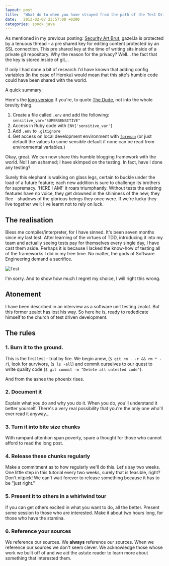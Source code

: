 ```yaml
---
layout: post
title:  "What do to when you have strayed from the path of the Test Driven Ninja"
date:   2013-02-07 23:57:00 +0200
categories: spock java 
---
```

As mentioned in my previous posting: [Security Art Brut](http://gazel.la/posts/3), gazel.la is protected by a tenuous thread - a pre shared key for editing content protected by an SSL connection. This pre shared key at the time of writing sits inside of a private git repository. Why the reason for the privacy? Well... the fact that the key is stored inside of git...

If only I had done a bit of research I'd have known that adding config variables (in the case of Heroku) would mean that this site's humble code could have been shared with the world.

<p class="lead">A quick summary: </p>

Here's the [long version](https://devcenter.heroku.com/articles/config-vars) if you're, to quote [The Dude](http://www.imdb.com/character/ch0003518/), not into the whole brevity thing.

1. Create a file called `.env` and add the following: `sensitive_var="SUPERSENSITIVE"`
2. Access in Ruby code with `ENV['sensitive_var']`
3. Add `.env` to `.gitignore`
4. Get access on local development environment with [`foreman`](https://github.com/ddollar/foreman) (or just default the values to some sensible default if none can be read from environmental variables.)


Okay, great. We can now share this humble blogging framework with the world. No! I am ashamed; I have skimped on the testing. In fact, have I done any testing?

Surely this elephant is walking on glass legs, certain to buckle under the load of a future feature; each new addition is sure to challenge its brothers for supremacy. 'HERE I AM!' it roars triumphantly. Without tests the existing features have no voice, they get drowned in the shininess of the new; they flee - shadows of the glorious beings they once were. If we're lucky they live together well; I've learnt not to rely on luck.

## The realisation

Bless me compiler/interpreter, for I have sinned. It's been seven months since my last test. After learning of the virtues of TDD, introducing it into my team and actually seeing tests pay for themselves every single day, I have cast them aside. Perhaps it is because I lacked the know-how of testing all of the frameworks I did in my free time. No matter, the gods of Software Engineering demand a sacrifice.

![Test](/img/yuno.jpg)

I'm sorry. And to show how much I regret my choice, I will right this wrong.

## Atonement

I have been described in an interview as a software unit testing zealot. But this former zealot has lost his way. So here he is, ready to rededicate himself to the church of test driven development.

## The rules

### 1. Burn it to the ground.

This is the first test - trial by fire. We begin anew, (`$ git rm . -r && rm * -r`), look for survivors, (`$ ls -all`) and commit ourselves to our quest to write quality code (`$ git commit -m "Delete all untested code"`).

And from the ashes the phoenix rises.

### 2. Document it

Explain what you do and why you do it. When you do, you'll understand it better yourself. There's a very real possibility that you're the only one who'll ever read it anyway...

### 3. Turn it into bite size chunks

With rampant attention span poverty, spare a thought for those who cannot afford to read the long post.

### 4. Release these chunks regularly

Make a commitment as to how regularly we'll do this. Let's say two weeks. One little step in this tutorial every two weeks, surely that is feasible, right? Don't nitpick! We can't wait forever to release something because it has to be "just right."

### 5. Present it to others in a whirlwind tour

If you can get others excited in what you want to do, all the better. Present some session to those who are interested. Make it about two hours long, for those who have the stamina.

### 6. Reference your sources

We reference our sources. We **always** reference our sources. When we reference our sources we don't seem clever. We acknowledge those whose work we built off of and we aid the astute reader to learn more about something that interested them.
